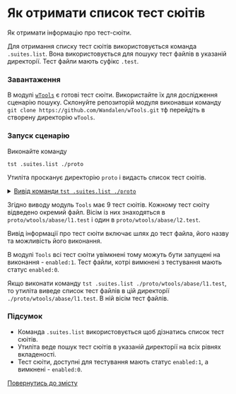 # Як отримати список тест сюітів

Як отримати інформацію про тест-сюіти.

Для отримання списку тест сюітів використовується команда `.suites.list`. Вона використовується для пошуку тест файлів в указаній директорії. Тест файли мають суфікс `.test`.

### Завантаження

В модулі [`wTools`](<https://github.com/Wandalen/wTools>) є готові тест сюіти. Використайте їх для дослідження сценарію пошуку. Склонуйте репозиторій модуля виконавши команду `git clone https://github.com/Wandalen/wTools.git` тф перейдіть в створену директорію `wTools`.

### Запуск сценарію

Виконайте команду

```
tst .suites.list ./proto
```

Утиліта просканує директорію `proto` і видасть список тест сюітів.

<details>
  <summary><u>Вивід команди <code>tst .suites.list ./proto</code></u></summary>

```
$ tst .suites.list ./proto

/.../wTools/proto/wtools/abase/l1.test/Diagnostics.test.s:309 - enabled
/.../wTools/proto/wtools/abase/l1.test/Entity.test.s:808 - enabled
/.../wTools/proto/wtools/abase/l1.test/Long.test.s:19500 - enabled
/.../wTools/proto/wtools/abase/l1.test/Map.test.s:4034 - enabled
/.../wTools/proto/wtools/abase/l1.test/Regexp.test.s:1749 - enabled
/.../wTools/proto/wtools/abase/l1.test/Routine.test.s:1558 - enabled
/.../wTools/proto/wtools/abase/l1.test/String.test.s:3887 - enabled
/.../wTools/proto/wtools/abase/l1.test/Typing.test.s:97 - enabled
/.../wTools/proto/wtools/abase/l2.test/StringTools.test.s:10462 - enabled
9 test suites
```

</details>

Згідно виводу модуль `Tools` має 9 тест сюітів. Кожному тест сюіту відведено окремий файл. Вісім із них знаходяться в `proto/wtools/abase/l1.test` і один в `proto/wtools/abase/l2.test`.

Вивід інформації про тест сюіти включає шлях до тест файла, його назву та можливість його виконання.

В модулі `Tools` всі тест сюіти увімкнені тому можуть бути запущені на виконання - `enabled:1`. Тест файли, котрі вимкнені з тестування мають статус `enabled:0`.

Якщо виконати команду `tst .suites.list ./proto/wtools/abase/l1.test`, то утиліта виведе список тест файлів в цій директорії `./proto/wtools/abase/l1.test`. В ній вісім тест файлів.

### Підсумок

- Команда `.suites.list` використовується щоб дізнатись список тест сюітів.
- Утиліта веде пошук тест сюітів в указаній директорії на всіх рівнях вкладеності.
- Тест сюіти, доступні для тестування мають статус `enabled:1`, а вимкнені - `enabled:0`.

[Повернутись до змісту](../README.md#tutorials)
